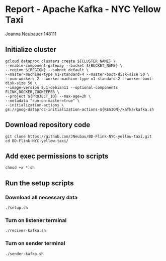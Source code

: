 # Report - Apache Kafka - NYC Yellow Taxi 
Joanna Neubauer 148111

## Initialize cluster
```
gcloud dataproc clusters create ${CLUSTER_NAME} \
--enable-component-gateway --bucket ${BUCKET_NAME} \
--region ${REGION} --subnet default \
--master-machine-type n1-standard-4 --master-boot-disk-size 50 \
--num-workers 2 --worker-machine-type n1-standard-2 --worker-boot-disk-size 50 \
--image-version 2.1-debian11 --optional-components FLINK,DOCKER,ZOOKEEPER \
--project ${PROJECT_ID} --max-age=2h \
--metadata "run-on-master=true" \
--initialization-actions \
gs://goog-dataproc-initialization-actions-${REGION}/kafka/kafka.sh
```

## Download repository code
```
git clone https://github.com/JNeubau/BD-Flink-NYC-yellow-taxi.git
cd BD-Flink-NYC-yellow-taxi/
```

## Add exec permissions to scripts
```
chmod +x *.sh
```

## Run the setup scripts
### Download all necessary data
```
./setup.sh
```

<!-- ### Assign environmental variables
```
./environ.sh
``` -->

<!-- ### Create Kafka topics
```
./create-topics.sh
``` -->

### Turn on listener terminal
```
./reciver-kafka.sh
```

### Turn on sender terminal
```
./sender-kafka.sh
```
